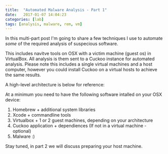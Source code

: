 ```yaml
---
title:  "Automated Malware Analysis - Part 1"
date:   2017-01-07 14:04:23
categories: [lab]
tags: [analysis, malware, rem, vm]
---
```

In this multi-part post I'm going to share a few techniques I use to automate <i>some</i> of the required analysis of suspecious software.  

This includes navitve tools on OSX with a victim machine (guest os) in VirtualBox.  All analysis is them sent to a Cuckoo instance for automated analysis.  Please note this includes a single virtual machines and a host computer, however you could install Cuckoo on a virtual hosts to achieve the same results.

A high-level architecture is below for reference:

<insert architecture>

At a minimum you need to have the following software intalled on your OSX device:

1. Homebrew + additional system libraries
2. Xcode + commandline tools
3. Virtualbox + 1 or 2 guest machines, depending on your architecture
4. Cuckoo application + dependiences (If not in a virtual machine - optional)
5. Malware :)

Stay tuned, in part 2 we will discuss preparing your host machine.
